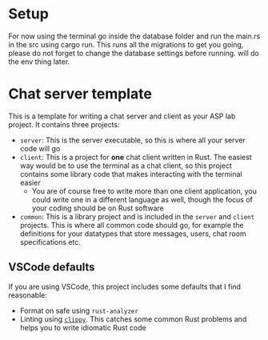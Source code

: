 # Setup

For now
using the terminal go inside the database folder and run the main.rs in the src using cargo run. This runs all the migrations to get you going, please do not forget to change the database settings before running. will do the env thing later.



# Chat server template

This is a template for writing a chat server and client as your ASP lab project. It contains three projects:
- `server`: This is the server executable, so this is where all your server code will go
- `client`: This is a project for **one** chat client written in Rust. The easiest way would be to use the terminal as a chat client, so this project contains some library code that makes interacting with the terminal easier
    - You are of course free to write more than one client application, you could write one in a different language as well, though the focus of your coding should be on Rust software
- `common`: This is a library project and is included in the `server` and `client` projects. This is where all common code should go, for example the definitions for your datatypes that store messages, users, chat room specifications etc. 

## VSCode defaults

If you are using VSCode, this project includes some defaults that I find reasonable:
- Format on safe using `rust-analyzer`
- Linting using [`clippy`](https://doc.rust-lang.org/stable/clippy/usage.html). This catches some common Rust problems and helps you to write idiomatic Rust code